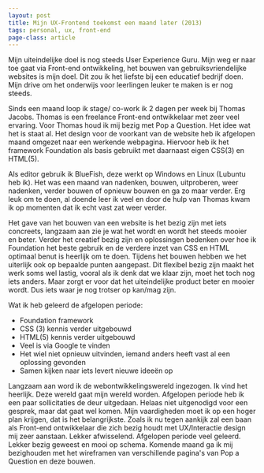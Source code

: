 ```yaml
---
layout: post
title: Mijn UX-Frontend toekomst een maand later (2013)
tags: personal, ux, front-end
page-class: article
---
```



Mijn uiteindelijke doel is nog steeds User Experience Guru. Mijn weg er naar toe gaat via Front-end ontwikkeling, het bouwen van gebruiksvriendelijke websites is mijn doel. Dit zou ik het liefste bij een educatief bedrijf doen. Mijn drive om het onderwijs voor leerlingen leuker te maken is er nog steeds.  

Sinds een maand loop ik stage/ co-work ik 2 dagen per week bij Thomas Jacobs. Thomas is een freelance Front-end ontwikkelaar met zeer veel ervaring. Voor Thomas houd ik mij bezig met Pop a Question. Het idee wat het is staat al. Het design voor de voorkant van de website heb ik afgelopen maand omgezet naar een werkende webpagina. Hiervoor heb ik het framework Foundation als basis gebruikt met daarnaast eigen CSS(3) en HTML(5). 

Als editor gebruik ik BlueFish, deze werkt op Windows en Linux (Lubuntu heb ik). Het was een maand van nadenken, bouwen, uitproberen, weer nadenken, verder bouwen of opnieuw bouwen en ga zo maar verder. Erg leuk om te doen, al doende leer ik veel en door de hulp van Thomas kwam ik op momenten dat ik echt vast zat weer verder. 

Het gave van het bouwen van een website is het bezig zijn met iets concreets, langzaam aan zie je wat het wordt en wordt het steeds mooier en beter. Verder het creatief bezig zijn en oplossingen bedenken over hoe ik Foundation het beste gebruik en de verdere inzet van CSS en HTML optimaal benut is heerlijk om te doen. Tijdens het bouwen hebben we het uiterlijk ook op bepaalde punten aangepast. Dit flexibel bezig zijn maakt het werk soms wel lastig, vooral als ik denk dat we klaar zijn, moet het toch nog iets anders. Maar zorgt er voor dat het uiteindelijke product beter en mooier wordt. Dus iets waar je nog trotser op kan/mag zijn. 

Wat ik heb geleerd de afgelopen periode:

* Foundation framework
* CSS (3) kennis verder uitgebouwd
* HTML(5) kennis verder uitgebouwd
* Veel is via Google te vinden
* Het wiel niet opnieuw uitvinden, iemand anders heeft vast al een oplossing gevonden
* Samen kijken naar iets levert nieuwe ideeën op

Langzaam aan word ik de webontwikkelingswereld ingezogen. Ik vind het heerlijk. Deze wereld gaat mijn wereld worden. Afgelopen periode heb ik een paar sollicitaties de deur uitgedaan. Helaas niet uitgenodigd voor een gesprek, maar dat gaat wel komen. Mijn vaardigheden moet ik op een hoger plan krijgen, dat is het belangrijkste. Zoals ik nu tegen aankijk zal een baan als Front-end ontwikkelaar die zich bezig houdt met UX/Interactie design mij zeer aanstaan. Lekker afwisselend. Afgelopen periode veel geleerd. Lekker bezig geweest en mooi op schema. Komende maand ga ik mij bezighouden met het wireframen van verschillende pagina's van Pop a Question en deze bouwen.